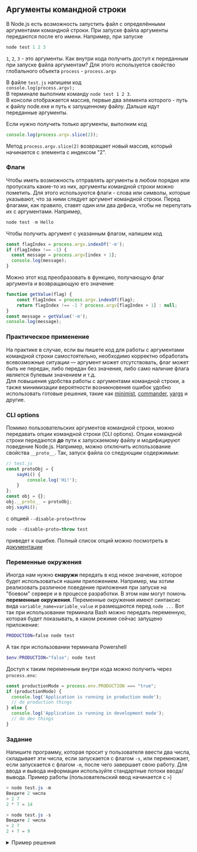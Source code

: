 ## Аргументы командной строки
В Node.js есть возможность запустить файл с определёнными аргументами командной строки. При запуске файла аргументы передаются после его имени. Например, при запуске   
```powershell  
node test 1 2 3
```  
`1`, `2`, `3` - это аргументы.
Как внутри кода получить доступ к переданным при запуске файла аргументам? Для этого используется свойство глобального объекта `process` - `process.argv`

В файле `test.js` напишем код  
`console.log(process.argv);`  
В терминале выполним команду `node test 1 2 3`.  
В консоли отображается массив, первые два элемента которого - путь к файлу node.exe и путь к запущенному файлу. Дальше идут переданные аргументы.

Если нужно получить только аргументы, выполним код  
```js
console.log(process.argv.slice(2));
```
Метод `process.argv.slice(2)` возвращает новый массив, который начинается с элемента с индексом "2".

### Флаги
Чтобы иметь возможность отправлять аргументы в любом порядке или пропускать какие-то из них, аргументы командной строки можно пометить. Для этого используются флаги - слова или символы, которые указывают, что за ними следует аргумент командной строки. Перед флагами, как правило, ставят один или два дефиса, чтобы не перепутать их с аргументами. Например,
```powershell  
node test -m Hello
```  
Чтобы получить аргумент с указанным флагом, напишем код  
```js
const flagIndex = process.argv.indexOf('-m');
if (flagIndex !== -1) {
  const message = process.argv[index + 1];
  console.log(message);
}
```
Можно этот код преобразовать в функцию, получающую флаг аргумента и возвращающую его значение
```js
function getValue(flag) {
    const flagIndex = process.argv.indexOf(flag);
    return flagIndex !== -1 ? process.argv[flagIndex + 1] : null;
}
const message = getValue('-m');
console.log(message);
```

### Практическое применение
На практике в случае, если вы пишете код для работы с аргументами командной строки самостоятельно, необходимо корректно обработать всевозможные ситуации — аргумент может отсутствовать, флаг может быть не передан, либо передан без значения, либо само наличие флага является булевым значением и т.д.    
Для повышения удобства работы с аргументами командной строки, а также минимизации вероятности возникновения ошибок удобно использовать готовые решения, такие как [minimist](https://www.npmjs.com/package/minimist), [commander](https://www.npmjs.com/package/commander), [yargs](https://www.npmjs.com/package/yargs) и другие.

### CLI options
Помимо пользовательских аргументов командной строки, можно передавать опции командной строки (CLI options). Опции командной строки передаются **до** пути к запускаемому файлу и модифицируют поведение Node.js. Например, можно отключить использование свойства `__proto__`. Так, запуск файла со следующим содержимым:
```js
// test.js
const protoObj = {
    sayHi() {
        console.log('Hi!');
    }
};
const obj = {};
obj.__proto__ = protoObj;
obj.sayHi();
```
с опцией `--disable-proto=throw`
```powershell
node --disable-proto=throw test
```
приведет к ошибке. Полный список опций можно посмотреть в [документации](https://nodejs.org/dist/latest-v14.x/docs/api/cli.html#cli_options) 

### Переменные окружения
Иногда нам нужно **снаружи** передать в код некое значение, которое будет использоваться нашим приложением. Например, мы хотим реализовать различное поведение приложения при запуске на "боевом" сервере и в процессе разработки. В этом нам могут помочь **переменные окружения**. Переменные окружения имеют синтаксис вида `variable_name=variable_value` и размещаются перед `node ...` Вот так при использовании терминала Bash можно передать переменную, которая будет показывать, в каком режиме сейчас запущено приложение:
```bash
PRODUCTION=false node test
```
А так при использовании терминала Powershell
```powershell
$env:PRODUCTION="false"; node test
```
Доступ к таким переменным внутри кода можно получить через `process.env`:
```js
const productionMode = process.env.PRODUCTION === "true";
if (productionMode) {
  console.log('Application is running in production mode');
  // do production things
} else {
  console.log('Application is running in development mode');
  // do dev things
}
```

### Задание
Напишите программу, которая просит у пользователя ввести два числа, складывает эти числа, если запускается с флагом `-s`, или перемножает, если запускается с флагом `-m`, после чего завершает свою работу. Для ввода и вывода информации используйте стандартные потоки ввода/вывода. Пример работы (пользовательский ввод начинается с `>`)
```powershell
> node test.js -m
Введите 2 числа
> 2 7
2 * 7 = 14
```
```powershell
> node test.js -s
Введите 2 числа
> 2 7
2 + 7 = 9
```

<details>
<summary>Пример решения</summary>

```js
const { stdout, stdin, exit } = process;
const flag = process.argv[2];
const allowedFlags = ['-m', '-s'];
if (!allowedFlags.includes(flag)) {
    stdout.write('Попробуйте ещё раз запустить файл с флагом -s или -m');
    exit();
}
stdout.write('Введите, пожалуйста, два числа\n');
stdin.on('data', data => {
    const numString = data.toString();
    const numStringsArray = numString.split(' ');
    const hasIncorrectLength = numStringsArray.length !== 2;
    const hasIncorrectValues = numStringsArray.some(numStr => Number.isNaN(+numStr));
    if (hasIncorrectLength || hasIncorrectValues) {
        stdout.write('Нужно ввести 2 числа, разделенных пробелом');
        exit();
    }
    const [firstNum, secondNum] = numStringsArray.map(numStr => +numStr);
    if (flag === '-s') {
        const sum = firstNum + secondNum;
        stdout.write(`${firstNum} + ${secondNum} = ${sum}`);
    } else {
        const mult = firstNum * secondNum;
        stdout.write(`${firstNum} * ${secondNum} = ${mult}`);
    }
    exit();
});
```
</details>